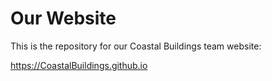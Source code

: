 # Our Website

This is the repository for our Coastal Buildings team website:

https://CoastalBuildings.github.io

